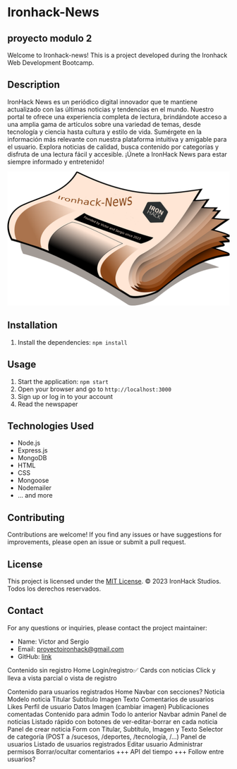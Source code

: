 # Ironhack-News

## proyecto modulo 2

Welcome to Ironhack-news! This is a project developed during the Ironhack Web Development Bootcamp.

## Description

IronHack News es un periódico digital innovador que te mantiene actualizado con las últimas noticias y tendencias en el mundo. Nuestro portal te ofrece una experiencia completa de lectura, brindándote acceso a una amplia gama de artículos sobre una variedad de temas, desde tecnología y ciencia hasta cultura y estilo de vida. Sumérgete en la información más relevante con nuestra plataforma intuitiva y amigable para el usuario. Explora noticias de calidad, busca contenido por categorías y disfruta de una lectura fácil y accesible. ¡Únete a IronHack News para estar siempre informado y entretenido!


![news](https://github.com/sergioironhacker/Ironhack-News/blob/main/public/images/newspaper.png)

## Installation

1. Install the dependencies: `npm install`

## Usage

1. Start the application: `npm start`
2. Open your browser and go to `http://localhost:3000`
3. Sign up or log in to your account
4. Read the newspaper

## Technologies Used

- Node.js
- Express.js
- MongoDB
- HTML
- CSS
- Mongoose
- Nodemailer
- ... and more 

## Contributing

Contributions are welcome! If you find any issues or have suggestions for improvements, please open an issue or submit a pull request.

## License

This project is licensed under the [MIT License](LICENSE).
© 2023 IronHack Studios. Todos los derechos reservados.

## Contact

For any questions or inquiries, please contact the project maintainer:

- Name: Victor and Sergio
- Email: proyectoironhack@gmail.com
- GitHub: [link](https://github.com/sergioironhacker/Ironhack-News)







































Contenido sin registro
    Home
        Login/registro✅
        Cards con noticias
            Click y lleva a vista parcial o vista de registro

Contenido para usuarios registrados
    Home
    Navbar con secciones?
    Noticia
        Modelo noticia
            Titular
            Subtítulo
            Imagen
            Texto
        Comentarios de usuarios
        Likes
    Perfil de usuario
        Datos
        Imagen (cambiar imagen)
        Publicaciones comentadas
Contenido para admin
    Todo lo anterior
    Navbar admin
        Panel de noticias
            Listado rápido con botones de ver-editar-borrar en cada noticia
            Panel de crear noticia
                Form con Titular, Subtítulo, Imagen y Texto
                Selector de categoría (POST a /sucesos, /deportes, /tecnología, /...)
        Panel de usuarios
            Listado de usuarios registrados
                Editar usuario
                Administrar permisos
                Borrar/ocultar comentarios
+++
API del tiempo
+++
Follow entre usuarios?



